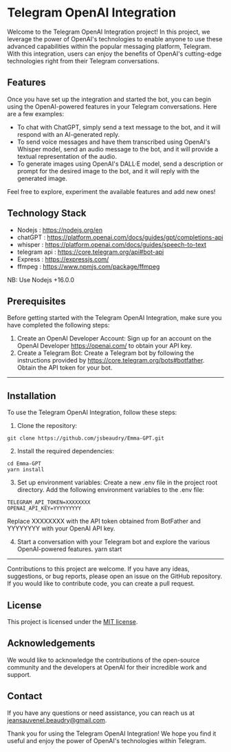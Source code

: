# Telegram OpenAI Integration

Welcome to the Telegram OpenAI Integration project! In this project, we leverage the power of OpenAI's technologies to enable anyone to use these advanced capabilities within the popular messaging platform, Telegram. With this integration, users can enjoy the benefits of OpenAI's cutting-edge technologies right from their Telegram conversations.

## Features

Once you have set up the integration and started the bot, you can begin using the OpenAI-powered features in your Telegram conversations. Here are a few examples:

- To chat with ChatGPT, simply send a text message to the bot, and it will respond with an AI-generated reply.
- To send voice messages and have them transcribed using OpenAI's Whisper model, send an audio message to the bot, and it will provide a textual representation of the audio.
- To generate images using OpenAI's DALL·E model, send a description or prompt for the desired image to the bot, and it will reply with the generated image.

Feel free to explore, experiment the available features and add new ones!

## Technology Stack

- Nodejs : https://nodejs.org/en
- chatGPT : https://platform.openai.com/docs/guides/gpt/completions-api
- whisper : https://platform.openai.com/docs/guides/speech-to-text
- telegram api : https://core.telegram.org/api#bot-api
- Express : https://expressjs.com/
- ffmpeg : https://www.npmjs.com/package/ffmpeg

NB: Use Nodejs +16.0.0

## Prerequisites

Before getting started with the Telegram OpenAI Integration, make sure you have completed the following steps:

1. Create an OpenAI Developer Account: Sign up for an account on the OpenAI Developer https://openai.com/ to obtain your API key.
2. Create a Telegram Bot: Create a Telegram bot by following the instructions provided by https://core.telegram.org/bots#botfather. Obtain the API token for your bot.

---

## Installation

To use the Telegram OpenAI Integration, follow these steps:

1. Clone the repository:

```shell
git clone https://github.com/jsbeaudry/Emma-GPT.git
```

2. Install the required dependencies:

```shell
cd Emma-GPT
yarn install
```

3. Set up environment variables:
   Create a new .env file in the project root directory.
   Add the following environment variables to the .env file:

```shell
TELEGRAM_API_TOKEN=XXXXXXXX
OPENAI_API_KEY=YYYYYYYYY
```

Replace XXXXXXXX with the API token obtained from BotFather and YYYYYYYY with your OpenAI API key.

4. Start a conversation with your Telegram bot and explore the various OpenAI-powered features.
   yarn start

---

Contributions to this project are welcome. If you have any ideas, suggestions, or bug reports, please open an issue on the GitHub repository. If you would like to contribute code, you can create a pull request.

## License

This project is licensed under the [MIT license](LICENSE).

## Acknowledgements

We would like to acknowledge the contributions of the open-source community and the developers at OpenAI for their incredible work and support.

## Contact

If you have any questions or need assistance, you can reach us at jeansauvenel.beaudry@gmail.com.

Thank you for using the Telegram OpenAI Integration! We hope you find it useful and enjoy the power of OpenAI's technologies within Telegram.
